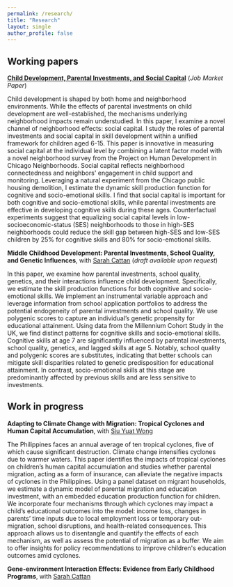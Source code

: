 ```yaml
---
permalink: /research/
title: "Research"
layout: single
author_profile: false
---
```


## Working papers

**[Child Development, Parental Investments, and Social Capital](/assets/files/qianyao_jmp.pdf)** (*Job Market Paper*) 
<!-- **Child Development, Parental Investments, and Social Capital** (*Job Market Paper*)  -->

<p style="font-size:14px">
    Child development is shaped by both home and neighborhood environments. While the effects of parental investments on child development are well-established, the mechanisms underlying neighborhood impacts remain understudied. In this paper, I examine a novel channel of neighborhood effects: social capital. I study the roles of parental investments and social capital in skill development within a unified framework for children aged 6-15. This paper is innovative in measuring social capital at the individual level by combining a latent factor model with a novel neighborhood survey from the Project on Human Development in Chicago Neighborhoods. Social capital reflects neighborhood connectedness and neighbors' engagement in child support and monitoring. Leveraging a natural experiment from the Chicago public housing demolition, I estimate the dynamic skill production function for cognitive and socio-emotional skills. I find that social capital is important for both cognitive and socio-emotional skills, while parental investments are effective in developing cognitive skills during these ages. Counterfactual experiments suggest that equalizing social capital levels in low-socioeconomic-status (SES) neighborhoods to those in high-SES neighborhoods could reduce the skill gap between high-SES and low-SES children by 25% for cognitive skills and 80% for socio-emotional skills.
</p>

**Middle Childhood Development: Parental Investments, School Quality, and Genetic Influences**, with [Sarah Cattan](https://sites.google.com/site/sjcattan/home) (*draft available upon request*)

<p style="font-size:14px">
In this paper, we examine how parental investments, school quality, genetics, and their interactions influence child development. Specifically, we estimate the skill production functions for both cognitive and socio-emotional skills. We implement an instrumental variable approach and leverage information from school application portfolios to address the potential endogeneity of parental investments and school quality. We use polygenic scores to capture an individual’s genetic propensity for educational attainment. Using data from the Millennium Cohort Study in the UK, we find distinct patterns for cognitive skills and socio-emotional skills. Cognitive skills at age 7 are significantly influenced by parental investments, school quality, genetics, and lagged skills at age 5. Notably, school quality and polygenic scores are substitutes, indicating that better schools can mitigate skill disparities related to genetic predisposition for educational attainment. In contrast, socio-emotional skills at this stage are predominantly affected by previous skills and are less sensitive to investments. 
</p>


## Work in progress

**Adapting to Climate Change with Migration: Tropical Cyclones and Human Capital Accumulation**, with [Siu Yuat Wong](https://www.siuyuat.com/)

<p style="font-size:14px">
The Philippines faces an annual average of ten tropical cyclones, five of which cause significant destruction. Climate change intensifies cyclones due to warmer waters. This paper identifies the impacts of tropical cyclones on children’s human capital accumulation and studies whether parental migration, acting as a form of insurance, can alleviate the negative impacts of cyclones in the Philippines. Using a panel dataset on migrant households, we estimate a dynamic model of parental migration and education investment, with an embedded education production function for children. We incorporate four mechanisms through which cyclones may impact a child’s educational outcomes into the model: income loss, changes in parents’ time inputs due to local employment loss or temporary out-migration, school disruptions, and health-related consequences. 
This approach allows us to disentangle and quantify the effects of each mechanism, as well as assess the potential of migration as a buffer. We aim to offer insights for policy recommendations to improve children's education outcomes amid cyclones. 
</p>

**Gene-environment Interaction Effects: Evidence from Early Childhood Programs**, with [Sarah Cattan](https://sites.google.com/site/sjcattan/home)
